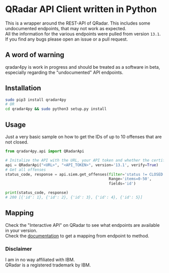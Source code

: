 # QRadar API Client written in Python

This is a wrapper around the REST-API of QRadar. This includes some undocumented endpoints, that may not work as expected.  
All the information for the various endpoints were pulled from version `13.1`.  
If you find any bugs please open an issue or a pull request. 

## A word of warning

qradar4py is work in progress and should be treated as a software in beta, especially regarding the "undocumented" API endpoints.

## Installation
```bash
sudo pip3 install qradar4py
# OR
cd qradar4py && sudo python3 setup.py install
```

## Usage

Just a very basic sample on how to get the IDs of up to 10 offenses that are not closed.

```python
from qradar4py.api import QRadarApi

# Initalize the API with the URL, your API token and whether the certificate should be checked.
api = QRadarApi("<URL>", "<API_TOKEN>", version='13.1', verify=True)
# Get all offenses
status_code, response = api.siem.get_offenses(filter='status != CLOSED', 
                                              Range='items=0-50', 
                                              fields='id')

print(status_code, response)
# 200 [{'id': 1}, {'id': 2}, {'id': 3}, {'id': 4}, {'id': 5}]

```

## Mapping

Check the "Interactive API" on QRadar to see what endpoints are available in your version.  
Check the [documentation](documentation.md) to get a mapping from endpoint to method.

### Disclaimer

I am in no way affiliated with IBM.  
QRadar is a registered trademark by IBM.
